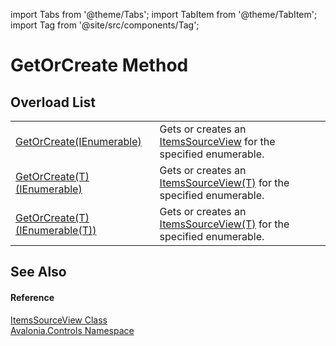 import Tabs from '@theme/Tabs'; 
import TabItem from '@theme/TabItem'; 
import Tag from '@site/src/components/Tag'; 

# GetOrCreate Method


## Overload List
<table>
<tr>
<td><a href="M_Avalonia_Controls_ItemsSourceView_GetOrCreate">GetOrCreate(IEnumerable)</a></td>
<td>Gets or creates an <a href="T_Avalonia_Controls_ItemsSourceView">ItemsSourceView</a> for the specified enumerable.</td>
</tr>
<tr>
<td><a href="M_Avalonia_Controls_ItemsSourceView_GetOrCreate__1_1">GetOrCreate(T)(IEnumerable)</a></td>
<td>Gets or creates an <a href="T_Avalonia_Controls_ItemsSourceView_1">ItemsSourceView(T)</a> for the specified enumerable.</td>
</tr>
<tr>
<td><a href="M_Avalonia_Controls_ItemsSourceView_GetOrCreate__1">GetOrCreate(T)(IEnumerable(T))</a></td>
<td>Gets or creates an <a href="T_Avalonia_Controls_ItemsSourceView_1">ItemsSourceView(T)</a> for the specified enumerable.</td>
</tr>
</table>

## See Also


#### Reference
<a href="T_Avalonia_Controls_ItemsSourceView">ItemsSourceView Class</a>  
<a href="N_Avalonia_Controls">Avalonia.Controls Namespace</a>  
